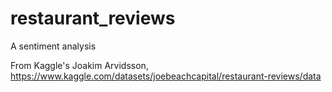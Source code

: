 # restaurant_reviews
A sentiment analysis

From Kaggle's Joakim Arvidsson, https://www.kaggle.com/datasets/joebeachcapital/restaurant-reviews/data